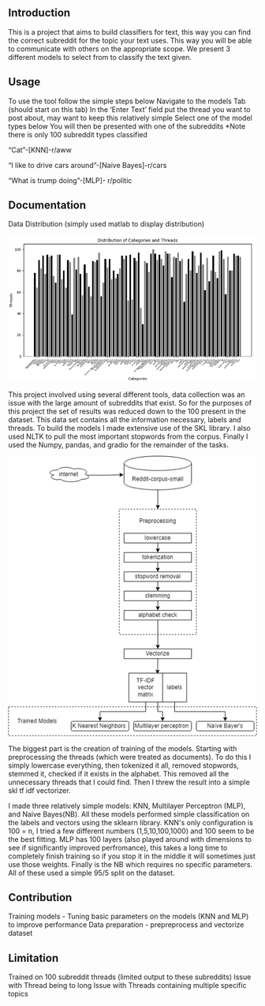 ## Introduction

This is a project that aims to build classifiers for text, this way you can find the correct subreddit for the topic your text uses. This way you will be able to communicate with others on the appropriate scope. We present 3 different models to select from to classify the text given.

## Usage

To use the tool follow the simple steps below
Navigate to the models Tab (should start on this tab)
In the ‘Enter Text’ field put the thread you want to post about, may want to keep this relatively simple
Select one of the model types below
You will then be presented with one of the subreddits
*Note there is only 100 subreddit types classified

“Cat”-[KNN]-r/aww

“I like to drive cars around”-[Naive Bayes]-r/cars

“What is trump doing”-[MLP]- r/politic

## Documentation

Data Distribution (simply used matlab to display distribution)

![image](https://github.com/mrgs22/csi4180hw04/blob/main/dataDist.png?raw=true)

This project involved using several different tools, data collection was an issue with the large amount of subreddits that exist. So for the purposes of this project the set of results was reduced down to the 100 present in the dataset. This data set contains all the information necessary, labels and threads. To build the models I made extensive use of the SKL library. I also used NLTK to pull the most important stopwords from the corpus. Finally I used the Numpy, pandas, and gradio for the remainder of the tasks.

![image](https://github.com/mrgs22/csi4180hw04/blob/main/CSI4180HW04.drawio.png?raw=true)

The biggest part is the creation of training of the models. Starting with preprocessing the threads (which were treated as documents). To do this I simply lowercase everything, then tokenized it all, removed stopwords, stemmed it, checked if it exists in the alphabet. This removed all the unnecessary threads that I could find. Then I threw the result into a simple skl tf idf vectorizer. 

I made three relatively simple models: KNN, Multilayer Perceptron (MLP), and Naive Bayes(NB). All these models performed simple classification on the labels and vectors using the sklearn library. KNN's only configuration is 100 = n, I tried a few different numbers (1,5,10,100,1000) and 100 seem to be the best fitting. MLP has 100 layers (also played around with dimensions to see if significantly improved perfromance), this takes a long time to completely finish training so if you stop it in the middle it will sometimes just use those weights. Finally is the NB which requires no specific parameters. All of these used a simple 95/5 split on the dataset.

## Contribution

Training models - Tuning basic parameters on the models (KNN and MLP) to improve performance
Data preparation - prepreprocess and vectorize dataset

## Limitation

Trained on 100 subreddit threads (limited output to these subreddits)
Issue with Thread being to long
Issue with Threads containing multiple specific topics
